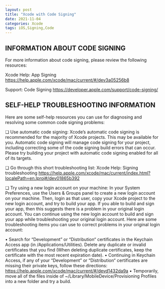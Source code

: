 ```yaml
---
layout: post
title: "Xcode with Code Signing"
date: 2021-11-04
categories: Xcode
tags: iOS,Signing,Code
---
```


## INFORMATION ABOUT CODE SIGNING

For more information about code signing, please review the following resources:

Xcode Help: App Signing
https://help.apple.com/xcode/mac/current/#/dev3a05256b8

Support: Code Signing
https://developer.apple.com/support/code-signing/


## SELF-HELP TROUBLESHOOTING INFORMATION

Here are some self-help resources you can use for diagnosing and resolving some common code signing problems:

❏ Use automatic code signing:
Xcode’s automatic code signing is recommended for the majority of Xcode projects. This may be available for you. Automatic code signing will manage code signing for your project, including correcting some of the code signing build errors that can occur. Please try building your project with automatic code signing enabled for all of its targets.

❏ Go through this short troubleshooting list:
Xcode Help: Signing troubleshooting
<https://help.apple.com/xcode/mac/current/index.html?localePath=en.lproj#/dev01865b392>

❏ Try using a new login account on your machine:
In your System Preferences, use the Users & Groups panel to create a new login account on your machine. Then, login as that user, copy your Xcode project to the new login account, and try to build your app. If you able to build and sign your app, then this suggests there is a problem in your original login account. You can continue using the new login account to build and sign your app while troubleshooting your original login account. Here are some troubleshooting items you can use to correct problems in your original login account:

• Search for “Development” or “Distribution“ certificates in the Keychain Access app (in /Applications/Utilities). Delete any duplicate or invalid certificates that you find (When deleting duplicate certificates, keep the certificate with the most recent expiration date).
• Continuing in Keychain Access, if any of your “Development” or “Distribution“ certificates are missing their private keys, follow these directions: <https://help.apple.com/xcode/mac/current/#/devd1432da9a>
• Temporarily, move all of the files inside of ~/Library/MobileDevice/Provisioning Profiles into a new folder and try a build.
